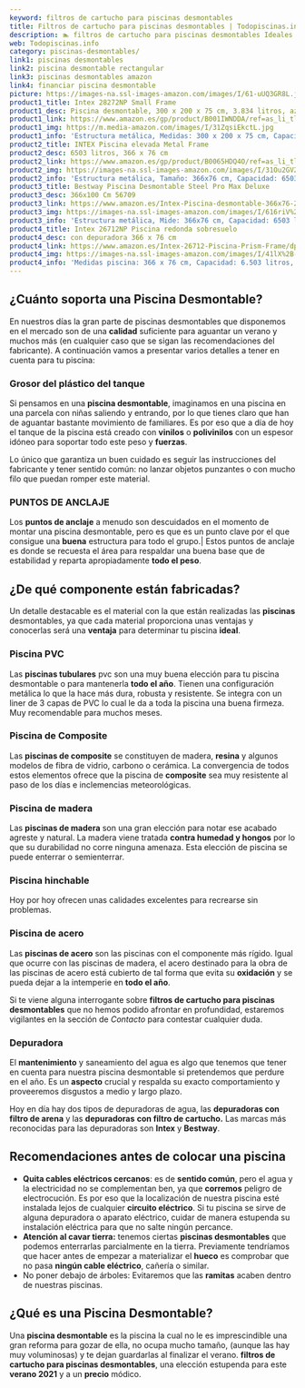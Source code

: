 ```yaml
---
keyword: filtros de cartucho para piscinas desmontables
title: Filtros de cartucho para piscinas desmontables | Todopiscinas.info
description: 🏊 filtros de cartucho para piscinas desmontables Ideales para este verano 2021. Aquí puedes comprar filtros de cartucho para piscinas desmontables y comparar con otras similares. No dejes escapar filtros de cartucho para piscinas desmontables a un precio realmente tentador.
web: Todopiscinas.info
category: piscinas-desmontables/
link1: piscinas desmontables
link2: piscina desmontable rectangular
link3: piscinas desmontables amazon
link4: financiar piscina desmontable
picture: https://images-na.ssl-images-amazon.com/images/I/61-uUQ3GR8L.jpg
product1_title: Intex 28272NP Small Frame
product1_desc: Piscina desmontable, 300 x 200 x 75 cm, 3.834 litros, azul
product1_link: https://www.amazon.es/gp/product/B001IWNDDA/ref=as_li_tl?ie=UTF8&camp=3638&creative=24630&creativeASIN=B001IWNDDA&linkCode=as2&tag=todopiscinas0e-21&linkId=25b9d647487c889cb6ef56ed63f50ca1
product1_img: https://m.media-amazon.com/images/I/31ZqsiEkctL.jpg
product1_info: 'Estructura metálica, Medidas: 300 x 200 x 75 cm, Capacidad: 3.834 litros, Para 6 personas (+ 6 años), Fácil montaje, Forma rectangular'
product2_title: INTEX Piscina elevada Metal Frame
product2_desc: 6503 litros, 366 x 76 cm
product2_link: https://www.amazon.es/gp/product/B0065HDQ4O/ref=as_li_tl?ie=UTF8&camp=3638&creative=24630&creativeASIN=B0065HDQ4O&linkCode=as2&tag=todopiscinas0e-21&linkId=ed2430e3ba564d3527ee103df33ed7b3
product2_img: https://images-na.ssl-images-amazon.com/images/I/31Ou2GV2SAL.jpg
product2_info: 'Estructura metálica, Tamaño: 366x76 cm, Capacidad: 6503 litros, Forma circular, De 4 a 7 personas (+6 años)'
product3_title: Bestway Piscina Desmontable Steel Pro Max Deluxe
product3_desc: 366x100 Cm 56709
product3_link: https://www.amazon.es/Intex-Piscina-desmontable-366x76-28210NP/dp/B0065HDQ4O?__mk_es_ES=%C3%85M%C3%85%C5%BD%C3%95%C3%91&crid=25UQGV9HG2INI&dchild=1&keywords=piscinas+desmontables&qid=1615854176&sprefix=piscinas+dem%2Caps%2C201&sr=8-5&linkCode=ll1&tag=todopiscinas0e-21&linkId=34f200977c6cbaab1f3f4d9ac0e64755&language=es_ES&ref_=as_li_ss_tl
product3_img: https://images-na.ssl-images-amazon.com/images/I/616riV%2BiY3L.jpg
product3_info: 'Estructura metálica, Mide: 366x76 cm, Capacidad: 6503 litros, De 4 a 7 personas mayores de 6 años, Forma circular, Tecnología Super-Tough'
product4_title: Intex 26712NP Piscina redonda sobresuelo
product4_desc: con depuradora 366 x 76 cm
product4_link: https://www.amazon.es/Intex-26712-Piscina-Prism-Frame/dp/B07FB823GL?__mk_es_ES=%C3%85M%C3%85%C5%BD%C3%95%C3%91&dchild=1&keywords=piscinas+desmontables+con+depuradora&qid=1615936418&sr=8-5&linkCode=ll1&tag=todopiscinas0e-21&linkId=d98699de7830cd471766fa1daa36de34&language=es_ES&ref_=as_li_ss_tl
product4_img: https://images-na.ssl-images-amazon.com/images/I/41lX%2B-YpibL.jpg
product4_info: 'Medidas piscina: 366 x 76 cm, Capacidad: 6.503 litros, Incluye depuradora de cartucha A, Lona resistente triple capa'
---
```



<stats-list :link1=link1 :link2=link2 :link3=link3 :link4=link4 :category=category></stats-list>


## ¿Cuánto soporta una Piscina Desmontable?

En nuestros días la gran parte de piscinas desmontables que disponemos en el mercado son de una **calidad** suficiente para aguantar un verano y muchos más (en cualquier caso que se sigan las recomendaciones del fabricante). A continuación vamos a presentar varios detalles a tener en cuenta para tu piscina:


### Grosor del plástico del tanque

Si pensamos en una **piscina desmontable**, imaginamos en una piscina en una parcela con niñas saliendo y entrando, por lo que tienes claro que han de aguantar bastante movimiento de familiares. Es por eso que a día de hoy el tanque de la piscina está creado con **vinilos** o **polivinilos** con un espesor idóneo para soportar todo este peso y **fuerzas**.

Lo único que garantiza un	 buen cuidado es seguir las instrucciones del fabricante y tener sentido común: no lanzar objetos punzantes o con mucho filo que puedan romper este material.


### PUNTOS DE ANCLAJE

Los **puntos de anclaje** a menudo son descuidados en el momento de montar una piscina desmontable, pero  es que es un punto clave por el que consigue una **buena** estructura para todo el grupo.| Estos puntos de anclaje es donde se recuesta el área para respaldar una buena base que de estabilidad y reparta apropiadamente **todo el peso**.


## ¿De qué componente están fabricadas?

Un detalle destacable es el material con la que están realizadas las **piscinas** desmontables, ya que cada material proporciona unas ventajas y conocerlas  será una **ventaja** para determinar tu piscina **ideal**.


### Piscina  PVC

Las **piscinas tubulares** pvc son una muy buena elección para tu piscina desmontable o para mantenerla **todo el año**. Tienen una configuración metálica lo que la hace más dura, robusta y resistente. Se integra con un liner de 3 capas de PVC lo cual le da a toda la piscina una buena firmeza. Muy recomendable para muchos meses.


### Piscina de Composite

Las **piscinas de composite** se constituyen de madera, **resina** y algunos modelos de fibra de vidrio, carbono o cerámica. La convergencia de todos estos elementos ofrece que la piscina de **composite** sea muy resistente al paso de los días e inclemencias meteorológicas.


### Piscina de madera

Las **piscinas de madera** son una gran elección para notar ese acabado agreste y natural. La madera viene tratada **contra humedad y hongos** por lo que su durabilidad no corre ninguna amenaza. Esta elección de piscina se puede enterrar o semienterrar.


### Piscina hinchable

 Hoy por hoy ofrecen unas calidades excelentes para recrearse sin problemas.


### Piscina de acero

Las **piscinas de acero** son las piscinas con el componente más rígido. Igual que ocurre con las piscinas de madera, el acero destinado para la obra de las piscinas de acero está cubierto de tal forma que evita su **oxidación** y se pueda dejar a la intemperie en **todo el año**.

Si te viene alguna interrogante sobre **filtros de cartucho para piscinas desmontables** que no hemos podido afrontar en profundidad, estaremos vigilantes en la sección de _Contacto_ para contestar cualquier duda.


### Depuradora

El **mantenimiento** y saneamiento del agua es algo que tenemos que tener en cuenta para nuestra piscina desmontable si pretendemos que perdure en el año. Es un **aspecto** crucial y respalda su exacto comportamiento y proveeremos disgustos a medio y largo plazo.

Hoy en día hay dos tipos de depuradoras de agua, las **depuradoras con filtro de arena** y  las **depuradoras** **con filtro de cartucho.** Las marcas más reconocidas para las depuradoras son **Intex** y **Bestway**.

<external-banner></external-banner>



## Recomendaciones antes de colocar una piscina



*   **Quita cables eléctricos cercanos**: es de **sentido común**, pero el agua y la electricidad no se complementan ben, ya que **corremos** peligro de electrocución. Es por eso que la localización de nuestra piscina esté instalada lejos de cualquier **circuito eléctrico**. Si tu piscina se sirve de alguna depuradora o aparato eléctrico, cuidar de manera estupenda su instalación eléctrica para que no salte ningún percance.
*   **Atención al cavar tierra:** tenemos ciertas **piscinas desmontables** que podemos enterrarlas parcialmente en la tierra. Previamente tendríamos que hacer antes de empezar a materializar el **hueco** es comprobar que no pasa **ningún cable eléctrico**, cañería o similar.
*   No poner debajo de árboles: Evitaremos que las **ramitas** acaben dentro de nuestras piscinas.
## ¿Qué es una Piscina Desmontable?

Una **piscina desmontable** es la piscina la cual no le es imprescindible una gran reforma para gozar de ella, no ocupa mucho tamaño, (aunque las hay muy voluminosas) y te dejan guardarlas al finalizar el verano.  **filtros de cartucho para piscinas desmontables**, una elección estupenda para este **verano 2021** y a un **precio** módico.

<brand-panel :title=product1_title :desc=product1_desc :img=product1_img :link=product1_link></brand-panel>